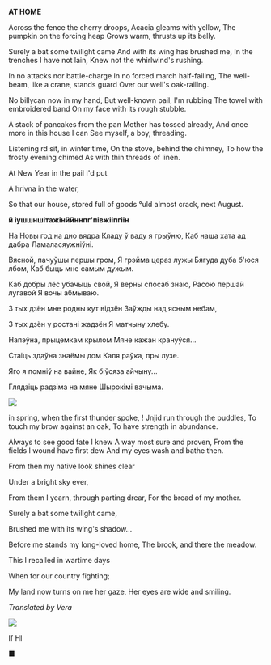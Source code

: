  
**AT  HOME**

Across the fence the cherry droops, Acacia gleams with yellow, The pumpkin on the forcing heap Grows warm, thrusts up its belly.

Surely a bat some twilight came And with its wing has brushed me, In the trenches I have not lain, Knew not the whirlwind's rushing.

In no attacks nor battle-charge In no forced march half-failing, The well-beam, like a crane, stands guard Over our well's oak-railing.

No billycan now in my hand, But well-known pail, I'm rubbing The towel with embroidered band On my face with its rough stubble.

A stack of pancakes from the pan Mother has tossed already, And once more in this house I can See myself, a boy, threading.

Listening rd sit, in winter time, On the stove, behind the chimney, To how the frosty evening chimed As with thin threads of linen.

At New Year in the pail I'd put

A hrivna in the water,

So that our house, stored full of goods °uld almost crack, next August.

**й іушшн****ш****ітажінййннпг'пів****ж****ііпгіін**

На Новы год на дно вядра Кладу ў ваду я грыўню, Каб наша хата ад дабра Ламаласяужніўні.

Вясной, пачуўшы першы гром, Я грэйма цераз лужы Бягуда дуба  б'юся лбом, Каб быць мне самым дужым.

Каб добры лёс убачыць свой, Я верны спосаб знаю,  Расою першай лугавой Я вочы абмываю.

3 тых дзён мне родны кут відзён Заўжды над ясным небам,

3 тых дзён у ростані жадзён Я матчыну хлебу.

Напэўна, прыцемкам крылом Мяне кажан крануўся...

Стаіць здаўна знаёмы дом Каля раўка, пры лузе.

Яго я помніў на вайне, Як біўсяза айчыну...

Глядзіць радзіма на мяне Шырокімі вачыма.

![](2022-%D0%9C%D1%96%D0%BD%D1%81%D0%BA-%D0%BB%D1%83%D1%87%D0%BD%D0%B0%D1%81%D1%86%D1%8C-%D0%BC%D1%96%D0%BA%D0%BE%D0%BB%D0%B0-%D0%BC%D1%8F%D1%82%D0%BB%D1%96%D1%86%D0%BA%D1%96_html_fd17ebd73e47aaad.jpg)  

in spring, when the first thunder spoke, !  Jnjid run through the puddles, To touch my brow against an oak, To have strength in abundance.

Always to see good fate I knew A way most sure and proven, From the fields I wound have first dew And my eyes wash and bathe then.

From then my native look shines clear

Under a bright sky ever,

From them I yearn, through parting drear, For the bread of my mother.

Surely a bat some twilight came,

Brushed me with its wing's shadow...

Before me stands my long-loved home, The brook, and there the meadow.

This I recalled in wartime days

When for our country fighting;

My land now turns on me her gaze, Her eyes are wide and smiling.

_Translated by Vera_

![](2022-%D0%9C%D1%96%D0%BD%D1%81%D0%BA-%D0%BB%D1%83%D1%87%D0%BD%D0%B0%D1%81%D1%86%D1%8C-%D0%BC%D1%96%D0%BA%D0%BE%D0%BB%D0%B0-%D0%BC%D1%8F%D1%82%D0%BB%D1%96%D1%86%D0%BA%D1%96_html_fe00c443be6fcf6c.jpg)

If HI

■
